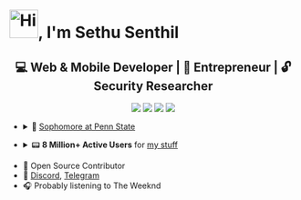 # <img src="https://sethusenthil.com/SethuSenthil/assets/waving-hand.gif" height="50" alt="Hi"/>, I'm Sethu Senthil

 <h2 align="center">💻 Web & Mobile Developer | 💼 Entrepreneur | 🔓 Security Researcher</h2>

<p align="center">
  <a href= "https://sethusenthil.com" target="_blank"><img src="https://sethusenthil.com/SethuSenthil/assets/domain.webp"/></a>
  <a href= "https://twitter.com/SethuSenthilll" target="_blank"><img src="https://sethusenthil.com/SethuSenthil/assets/twitter.webp"/></a>
  <a href= "https://www.linkedin.com/comm/mynetwork/discovery-see-all?usecase=PEOPLE_FOLLOWS&followMember=sethunsenthil" target="_blank"><img src="https://sethusenthil.com/SethuSenthil/assets/linkdin.webp"/></a>
  <a href= "https://email.sethusenthil.com" target="_blank"><img src="https://sethusenthil.com/SethuSenthil/assets/email.webp"/></a>
</p>

- <details closed>
    <summary>🏫 <a href="https://github.sethusenthil.com/list/psu">Sophomore at Penn State</a></summary>
    <ul>
        <li>💻 Studying Computer Science (BS)</li>
        <li>🎓 Super Scholar Award</li>
        <li>🔬 <a href="https://www.gokhanozden.com/research/augmented-reality-based-warehouse-design/">Undergraduate Research Program</a></li>
    </ul>
</details>

- <details closed>
    <summary>📟 <b>8 Million+ Active Users</b> for <a href="https://sethusenthil.com/#projects">my stuff</a></summary>
    <ul>
        <li>🎵 <a href="https://savetok.app" target="_blank">SaveTok</a></li>
        <li>💬 <a href="https://stickpic.app" target="_blank">StickPic</a></li>
        <li>🎮 <a href="https://tikmoji.sethusenthil.com" target="_blank">TikMoji</a></li>
        <li>📋 <a href="https://copygpt.sethusenthil.com" target="_blank">CopyGPT</a></li>
        <li>🩻 <a href="https://randoscreen.sethusenthil.com" target="_blank">RandoScreen</a></li>
    </ul>
</details>

- 🐙 Open Source Contributor
- 💬 <a href="https://discordapp.com/users/313477440708280330">Discord</a>, <a href="https://t.me/joinchat/a-QOLtZCSIwzNmQx">Telegram</a>
- 🎧 Probably listening to The Weeknd
